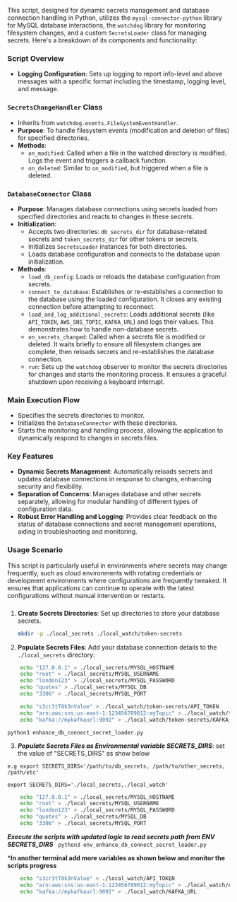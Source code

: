 This script, designed for dynamic secrets management and database connection handling in Python, utilizes the `mysql-connector-python` library for MySQL database interactions, the `watchdog` library for monitoring filesystem changes, and a custom `SecretsLoader` class for managing secrets. Here's a breakdown of its components and functionality:

### Script Overview

- **Logging Configuration**: Sets up logging to report info-level and above messages with a specific format including the timestamp, logging level, and message.

### `SecretsChangeHandler` Class
- Inherits from `watchdog.events.FileSystemEventHandler`.
- **Purpose**: To handle filesystem events (modification and deletion of files) for specified directories.
- **Methods**:
  - `on_modified`: Called when a file in the watched directory is modified. Logs the event and triggers a callback function.
  - `on_deleted`: Similar to `on_modified`, but triggered when a file is deleted.

### `DatabaseConnector` Class
- **Purpose**: Manages database connections using secrets loaded from specified directories and reacts to changes in these secrets.
- **Initialization**:
  - Accepts two directories: `db_secrets_dir` for database-related secrets and `token_secrets_dir` for other tokens or secrets.
  - Initializes `SecretsLoader` instances for both directories.
  - Loads database configuration and connects to the database upon initialization.
- **Methods**:
  - `load_db_config`: Loads or reloads the database configuration from secrets.
  - `connect_to_database`: Establishes or re-establishes a connection to the database using the loaded configuration. It closes any existing connection before attempting to reconnect.
  - `load_and_log_additional_secrets`: Loads additional secrets (like `API_TOKEN`, `AWS_SNS_TOPIC`, `KAFKA_URL`) and logs their values. This demonstrates how to handle non-database secrets.
  - `on_secrets_changed`: Called when a secrets file is modified or deleted. It waits briefly to ensure all filesystem changes are complete, then reloads secrets and re-establishes the database connection.
  - `run`: Sets up the `watchdog` observer to monitor the secrets directories for changes and starts the monitoring process. It ensures a graceful shutdown upon receiving a keyboard interrupt.

### Main Execution Flow
- Specifies the secrets directories to monitor.
- Initializes the `DatabaseConnector` with these directories.
- Starts the monitoring and handling process, allowing the application to dynamically respond to changes in secrets files.

### Key Features
- **Dynamic Secrets Management**: Automatically reloads secrets and updates database connections in response to changes, enhancing security and flexibility.
- **Separation of Concerns**: Manages database and other secrets separately, allowing for modular handling of different types of configuration data.
- **Robust Error Handling and Logging**: Provides clear feedback on the status of database connections and secret management operations, aiding in troubleshooting and monitoring.

### Usage Scenario
This script is particularly useful in environments where secrets may change frequently, such as cloud environments with rotating credentials or development environments where configurations are frequently tweaked. It ensures that applications can continue to operate with the latest configurations without manual intervention or restarts.

###

1. **Create Secrets Directories**: Set up directories to store your database secrets.

    ```bash
    mkdir -p ./local_secrets ./local_watch/token-secrets
    ```

2. **Populate Secrets Files**: Add your database connection details to the `./local_secrets` directory:

```bash
    echo "127.0.0.1" > ./local_secrets/MYSQL_HOSTNAME
    echo "root" > ./local_secrets/MYSQL_USERNAME
    echo "london123" > ./local_secrets/MYSQL_PASSWORD
    echo "quotes" > ./local_secrets/MYSQL_DB
    echo "3306" > ./local_secrets/MYSQL_PORT
```

```bash
    echo "s3cr3tT0k3nValue" > ./local_watch/token-secrets/API_TOKEN
    echo "arn:aws:sns:us-east-1:123456789012:myTopic" > ./local_watch/token-secrets/AWS_SNS_TOPIC
    echo "kafka://mykafkaurl:9092" > ./local_watch/token-secrets/KAFKA_URL
```

`` python3 enhance_db_connect_secret_loader.py ``


3. ***Populate Secrets Files as Environmental variable SECRETS_DIRS***: set the value of "SECRETS_DIRS" as show below

`` e.g export SECRETS_DIRS='/path/to/db_secrets, /path/to/other_secrets, /path/etc' ``

`` export SECRETS_DIRS='./local_secrets,./local_watch' ``

```bash
    echo "127.0.0.1" > ./local_secrets/MYSQL_HOSTNAME
    echo "root" > ./local_secrets/MYSQL_USERNAME
    echo "london123" > ./local_secrets/MYSQL_PASSWORD
    echo "quotes" > ./local_secrets/MYSQL_DB
    echo "3306" > ./local_secrets/MYSQL_PORT
```

***Execute the scripts with updated logic to read secrets path from ENV SECRETS_DIRS***
`` python3 env_enhance_db_connect_secret_loader.py`` 

***In another terminal add more variables as shown below and monitor the scripts progress**

```bash
    echo "s3cr3tT0k3nValue" > ./local_watch/API_TOKEN
    echo "arn:aws:sns:us-east-1:123456789012:myTopic" > ./local_watch/AWS_SNS_TOPIC
    echo "kafka://mykafkaurl:9092" > ./local_watch/KAFKA_URL
```